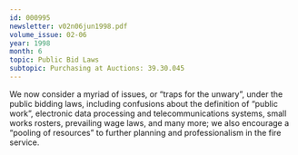 ```yaml
---
id: 000995
newsletter: v02n06jun1998.pdf
volume_issue: 02-06
year: 1998
month: 6
topic: Public Bid Laws
subtopic: Purchasing at Auctions: 39.30.045
---
```


We now consider a myriad of issues, or “traps for the unwary”, under the public bidding laws, including confusions about the definition of “public work”, electronic data processing and telecommunications systems, small works rosters, prevailing wage laws, and many more; we also encourage a “pooling of resources” to further planning and professionalism in the fire service.
